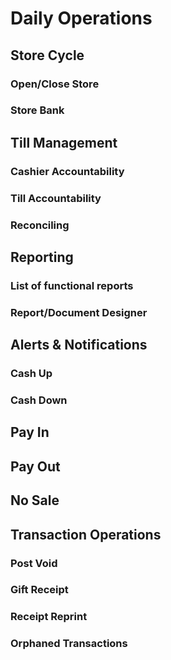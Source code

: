# Daily Operations

## Store Cycle

### Open/Close Store

### Store Bank

## Till Management

### Cashier Accountability

### Till Accountability

### Reconciling

## Reporting

### List of functional reports

### Report/Document Designer

## Alerts & Notifications

### Cash Up

### Cash Down

## Pay In

## Pay Out

## No Sale

## Transaction Operations

### Post Void

### Gift Receipt

### Receipt Reprint

### Orphaned Transactions

